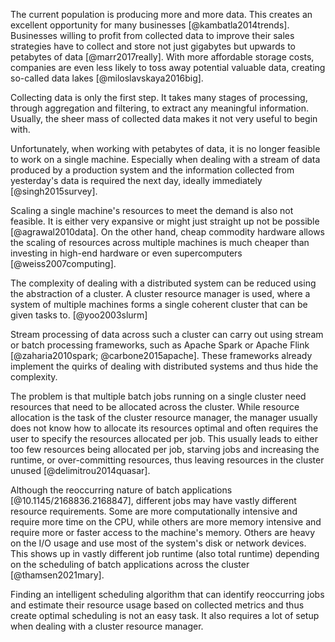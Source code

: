 The current population is producing more and more data. This creates an excellent opportunity for many businesses [@kambatla2014trends]. Businesses willing to profit from collected data to improve their sales strategies have to collect and store not just gigabytes but upwards to petabytes of data [@marr2017really]. With more affordable storage costs, companies are even less likely to toss away potential valuable data, creating so-called data lakes [@miloslavskaya2016big].

Collecting data is only the first step. It takes many stages of processing, through aggregation and filtering, to extract any meaningful information. Usually, the sheer mass of collected data makes it not very useful to begin with.

Unfortunately, when working with petabytes of data, it is no longer feasible to work on a single machine. Especially when dealing with a stream of data produced by a production system and the information collected from yesterday's data is required the next day, ideally immediately [@singh2015survey].

Scaling a single machine's resources to meet the demand is also not feasible. It is either very expansive or might just straight up not be possible [@agrawal2010data]. On the other hand, cheap commodity hardware allows the scaling of resources across multiple machines is much cheaper than investing in high-end hardware or even supercomputers [@weiss2007computing].

The complexity of dealing with a distributed system can be reduced using the abstraction of a cluster. A cluster resource manager is used, where a system of multiple machines forms a single coherent cluster that can be given tasks to. [@yoo2003slurm]

Stream processing of data across such a cluster can carry out using stream or batch processing frameworks, such as Apache Spark or Apache Flink [@zaharia2010spark; @carbone2015apache]. These frameworks already implement the quirks of dealing with distributed systems and thus hide the complexity.

The problem is that multiple batch jobs running on a single cluster need resources that need to be allocated across the cluster. While resource allocation is the task of the cluster resource manager, the manager usually does not know how to allocate its resources optimal and often requires the user to specify the resources allocated per job. This usually leads to either too few resources being allocated per job, starving jobs and increasing the runtime, or over-committing resources, thus leaving resources in the cluster unused [@delimitrou2014quasar].

Although the reoccurring nature of batch applications [@10.1145/2168836.2168847], different jobs may have vastly different resource requirements. Some are more computationally intensive and require more time on the CPU, while others are more memory intensive and require more or faster access to the machine's memory. Others are heavy on the I/O usage and use most of the system's disk or network devices. This shows up in vastly different job runtime (also total runtime) depending on the scheduling of batch applications across the cluster [@thamsen2021mary].

Finding an intelligent scheduling algorithm that can identify reoccurring jobs and estimate their resource usage based on collected metrics and thus create optimal scheduling is not an easy task. It also requires a lot of setup when dealing with a cluster resource manager.
